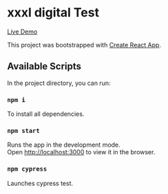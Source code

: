 # xxxl digital Test

[Live Demo](http://xxxldigital.demo.alexbarba.surge.sh/#/)

This project was bootstrapped with [Create React App](https://github.com/facebook/create-react-app).

## Available Scripts

In the project directory, you can run:

### `npm i`

To install all dependencies.

### `npm start`

Runs the app in the development mode.<br>
Open [http://localhost:3000](http://localhost:3000) to view it in the browser.


### `npm cypress`

Launches cypress test.